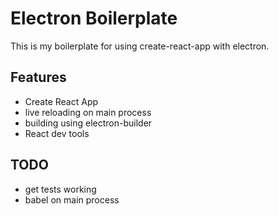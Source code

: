 # Electron Boilerplate

This is my boilerplate for using create-react-app with electron.

## Features
* Create React App
* live reloading on main process
* building using electron-builder
* React dev tools

## TODO
* get tests working
* babel on main process
